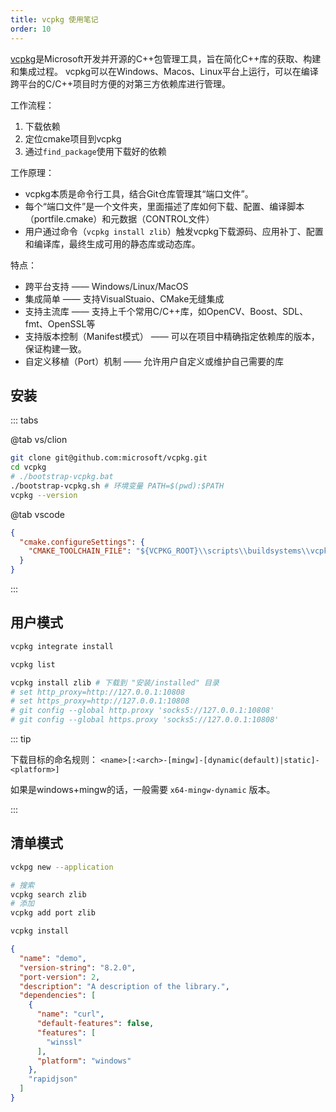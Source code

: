 ```yaml
---
title: vcpkg 使用笔记
order: 10
---
```


[vcpkg](https://vcpkg.io/en/)是Microsoft开发并开源的C++包管理工具，旨在简化C++库的获取、构建和集成过程。
vcpkg可以在Windows、Macos、Linux平台上运行，可以在编译跨平台的C/C++项目时方便的对第三方依赖库进行管理。

工作流程：

1. 下载依赖
1. 定位cmake项目到vcpkg
1. 通过`find_package`使用下载好的依赖

工作原理：

+ vcpkg本质是命令行工具，结合Git仓库管理其“端口文件”。
+ 每个“端口文件”是一个文件夹，里面描述了库如何下载、配置、编译脚本（portfile.cmake）和元数据（CONTROL文件）
+ 用户通过命令（`vcpkg install zlib`）触发vcpkg下载源码、应用补丁、配置和编译库，最终生成可用的静态库或动态库。

<!-- more -->

特点：

+ 跨平台支持 —— Windows/Linux/MacOS
+ 集成简单 —— 支持VisualStuaio、CMake无缝集成
+ 支持主流库 —— 支持上千个常用C/C++库，如OpenCV、Boost、SDL、fmt、OpenSSL等
+ 支持版本控制（Manifest模式） —— 可以在项目中精确指定依赖库的版本，保证构建一致。
+ 自定义移植（Port）机制 —— 允许用户自定义或维护自己需要的库

## 安装

::: tabs

@tab vs/clion

```bash
git clone git@github.com:microsoft/vcpkg.git
cd vcpkg
# ./bootstrap-vcpkg.bat
./bootstrap-vcpkg.sh # 环境变量 PATH=$(pwd):$PATH
vcpkg --version
```

@tab vscode

```json title=".vscode/settings.json"
{
  "cmake.configureSettings": {
    "CMAKE_TOOLCHAIN_FILE": "${VCPKG_ROOT}\\scripts\\buildsystems\\vcpkg.cmake"
  }
}
```

:::

## 用户模式

```bash
vcpkg integrate install
```

```bash
vcpkg list

vcpkg install zlib # 下载到 "安装/installed" 目录
# set http_proxy=http://127.0.0.1:10808
# set https_proxy=http://127.0.0.1:10808
# git config --global http.proxy 'socks5://127.0.0.1:10808'
# git config --global https.proxy 'socks5://127.0.0.1:10808'
```

::: tip

下载目标的命名规则： `<name>[:<arch>-[mingw]-[dynamic(default)|static]-<platform>]`

如果是windows+mingw的话，一般需要 `x64-mingw-dynamic` 版本。

:::

## 清单模式

```bash
vckpg new --application
```

```bash
# 搜索
vcpkg search zlib
# 添加
vcpkg add port zlib
```

```bash
vcpkg install
```

```json title="vcpkg.json"
{
  "name": "demo",
  "version-string": "8.2.0",
  "port-version": 2,
  "description": "A description of the library.",
  "dependencies": [
    {
      "name": "curl",
      "default-features": false,
      "features": [
        "winssl"
      ],
      "platform": "windows"
    },
    "rapidjson"
  ]
}
```
